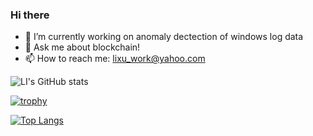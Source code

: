 ### Hi there 

- 🔭 I’m currently working on anomaly dectection of windows log data
- 💬 Ask me about blockchain!
- 📫 How to reach me: lixu_work@yahoo.com


![LI's GitHub stats](https://github-readme-stats.vercel.app/api?username=xvllinihao&count_private=true&theme=dark&hide_border=true&show_icons=true&include_all_commits=true)

[![trophy](https://github-profile-trophy.vercel.app/?username=xvllinihao&theme=buddhism&column=3&margin-w=15&margin-h=15)](https://github.com/ryo-ma/github-profile-trophy)

[![Top Langs](https://github-readme-stats.vercel.app/api/top-langs/?username=xvllinihao&layout=compact)](https://github.com/xvllinihao)


